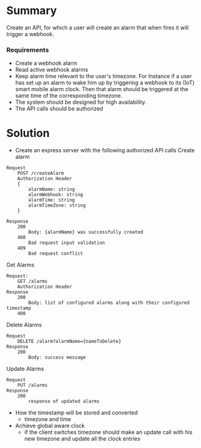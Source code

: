 # Summary
Create an API, for which a user will create an alarm that when fires it will trigger a webhook.

### Requirements
- Create a webhook alarm
- Read active webhook alarms
- Keep alarm time relevant to the user's timezone. For Instance if a user has set up an alarm to wake him up by triggering a webhook to its (IoT) smart mobile alarm clock. Then that alarm should be triggered at the same time of the corresponding timezone.
- The system should be designed for high availability.
- The API calls should be authorized

# Solution
- Create an express server with the following authorized API calls
Create alarm
```
Request
    POST /createAlarm
    Authorization Header
    {
        alarmName: string
        alarmWebhook: string
        alarmTime: string
        alarmTimeZone: string
    }

Response
    200
        Body: {alarmName} was successfully created
    400
        Bad request input validation
    409
        Bad request conflict

```
Get Alarms

```
Request:
    GET /alarms
    Authorization Header
Response
    200
        Body: list of configured alarms along with their configured timestamp
    400        
```

Delete Alarms
```
Request 
    DELETE /alarm?alarmName={nameToDelete}
Response
    200
        Body: success message
```
Update Alarms
```
Request
    PUT /alarms
Response
    200
        response of updated alarms
```

- How the timestamp will be stored and converted
    + timezone and time
- Achieve global aware clock 
    + if the client switches timezone should make an update call with his new timezone and update all the clock entries
